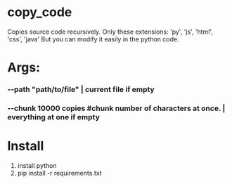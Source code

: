 # copy_code
Copies source code recursively. 
Only these extensions: 'py', 'js', 'html', 'css', 'java' But you can modify it easily in the python code.

# Args: 
###  --path "path/to/file" | current file if empty
###  --chunk 10000 copies #chunk number of characters at once. | everything at one if empty

# Install
1. install python
2. pip install -r requirements.txt
